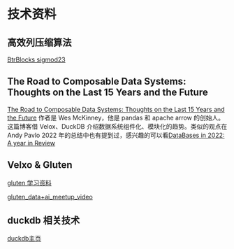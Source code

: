 # 技术资料

## 高效列压缩算法
[BtrBlocks sigmod23]: https://zhuanlan.zhihu.com/p/657619369

[BtrBlocks sigmod23]

## The Road to Composable Data Systems: Thoughts on the Last 15 Years and the Future
[The Road to Composable Data Systems: Thoughts on the Last 15 Years and the Future]:https://wesmckinney.com/blog/looking-back-15-years/#modular-query-processing-duckdb-velox-and-friends
[DataBases in 2022: A year in Review]: https://zhuanlan.zhihu.com/p/596916654

[The Road to Composable Data Systems: Thoughts on the Last 15 Years and the Future] 作者是 Wes McKinney，他是 pandas 和 apache arrow 的创始人。这篇博客借 Velox、DuckDB 介绍数据系统组件化、模块化的趋势。类似的观点在 Andy Pavlo 2022 年的总结中也有提到过，感兴趣的可以看[DataBases in 2022: A year in Review]

## Velxo & Gluten
[gluten 学习资料]: https://code0xff.org/post/2023/08/gluten%E5%92%8C%E7%9B%B8%E5%85%B3%E4%BE%9D%E8%B5%96/

[gluten_data+ai_meetup_video]: https://www.bilibili.com/video/BV1kd4y1X7qb/?spm_id_from=333.337.search-card.all.click&vd_source=32c7baa4f6716f9fae29765fb841b3b2

[gluten 学习资料]

[gluten_data+ai_meetup_video]



## duckdb 相关技术
[duckdb主页]: http://duckdb.org/why_duckdb
[duckdb主页]